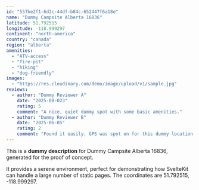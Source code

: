 ```yaml
---
id: "557be2f1-6d2c-44df-b84c-652447f6a18e"
name: "Dummy Campsite Alberta 16836"
latitude: 51.792515
longitude: -118.999297
continent: "north-america"
country: "canada"
region: "alberta"
amenities:
  - "ATV-access"
  - "fire-pit"
  - "hiking"
  - "dog-friendly"
images:
  - "https://res.cloudinary.com/demo/image/upload/v1/sample.jpg"
reviews:
  - author: "Dummy Reviewer A"
    date: "2025-08-023"
    rating: 5
    comment: "A nice, quiet dummy spot with some basic amenities."
  - author: "Dummy Reviewer B"
    date: "2025-06-05"
    rating: 2
    comment: "Found it easily. GPS was spot on for this dummy location."
---
```


This is a **dummy description** for Dummy Campsite Alberta 16836, generated for the proof of concept.

It provides a serene environment, perfect for demonstrating how SvelteKit can handle a large number of static pages. The coordinates are 51.792515, -118.999297.
